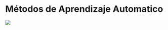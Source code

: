 # Métodos de Aprendizaje Automatico

![](http://www.accademiacalcioalba.it/index_htm_files/20408@2x.jpg)